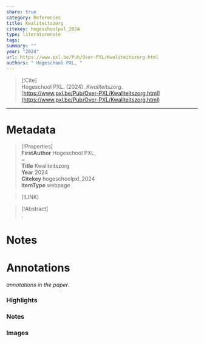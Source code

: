 ```yaml
---
share: true
category: References
title: Kwaliteitszorg
citekey: hogeschoolpxl_2024
type: literaturenote
tags: 
summary: ""
year: "2024"
url: https://www.pxl.be/Pub/Over-PXL/Kwaliteitszorg.html
authors: " Hogeschool PXL, "
---
```

  
> [!Cite]   
> Hogeschool PXL. (2024). _Kwaliteitszorg_. [https://www.pxl.be/Pub/Over-PXL/Kwaliteitszorg.html](https://www.pxl.be/Pub/Over-PXL/Kwaliteitszorg.html)  
  
  
---  
  
# Metadata  
  
>[!Properties]  
> **FirstAuthor** Hogeschool PXL,     
~      
> **Title** Kwaliteitszorg    
> **Year** 2024     
> **Citekey** hogeschoolpxl_2024    
> **itemType** webpage      
  
> [!LINK]   
>    
  
> [!Abstract]  
>.  
>   
# Notes  
  
>>  
  
  
# Annotations  
_annotations in the paper_.  
### Highlights  
  
  
  
### Notes  
  
  
  
### Images  
  
